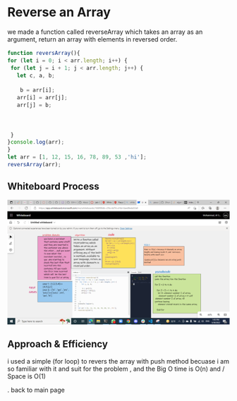 # Reverse an Array

 we made a function called reverseArray which takes an array as an argument, return an array with elements in reversed order.

 ```js
function reversArray(){
for (let i = 0; i < arr.length; i++) {
  for (let j = i + 1; j < arr.length; j++) {
    let c, a, b;

     b = arr[i];
    arr[i] = arr[j];
    arr[j] = b;



  }
}console.log(arr);
}
let arr = [1, 12, 15, 16, 78, 89, 53 ,'hi'];
reversArray(arr);

 ```

## Whiteboard Process

![array-revers](revers-array.png)

## Approach & Efficiency

i used a  simple (for loop) to revers the array with push method  becuase i am so familiar with it and suit for the problem , and the Big O time is O(n) and / Space is O(1)

.
 back to main page [](../README.md)
